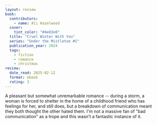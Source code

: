 ```yaml
---
layout: review
book:
  contributors:
    - name: Ali Hazelwood
  cover:
    tint_color: "#4e83e0"
  title: "Cruel Winter With You"
  series: "Under the Mistletoe #1"
  publication_year: 2024
  tags:
    - fiction
    - romance
    - christmas
review:
  date_read: 2025-02-12
  format: ebook
  rating: 3
---
```

A pleasant but somewhat unremarkable romance -- during a storm, a woman is forced to shelter in the home of a childhood friend who has feelings for her, and still does, but a breakdown of communication meant they both thought the other hated them.
I'm not a massive fan of "bad communication" as a trope and this wasn't a fantastic instance of it.
